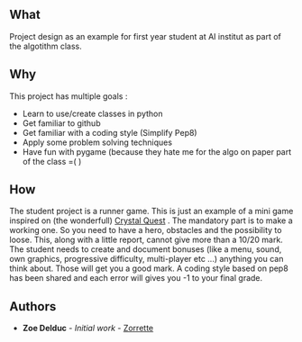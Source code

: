 ## What
Project design as an example for first year student at AI institut as part of the algotithm class.

## Why
This project has multiple goals :
* Learn to use/create classes in python
* Get familiar to github
* Get familiar with a coding style (Simplify Pep8)
* Apply some problem solving techniques
* Have fun with pygame (because they hate me for the algo on paper part of the class =( )

## How
The student project is a runner game. This is just an example of a mini game inspired on (the wonderfull) [Crystal Quest](https://en.wikipedia.org/wiki/Crystal_Quest) .
The mandatory part is to make a working one. So you need to have a hero, obstacles and the possibility to loose.
This, along with a little report, cannot give more than a 10/20 mark.
The student needs to create and document bonuses (like a menu, sound, own graphics, progressive difficulty, multi-player etc ...) anything you can think about. Those will get you a good mark.
A coding style based on pep8 has been shared and each error will gives you -1 to your final grade.

## Authors

* **Zoe Delduc** - *Initial work* - [Zorrette](https://github.com/Zorrette)
